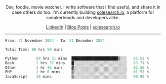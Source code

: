 <p align="center">Dev, foodie, movie watcher. I write software that I find useful, and share it in case others do too. I'm currently building <a href="https://solesearch.io">solesearch.io</a>, a platform for sneakerheads and developers alike.</p>
<p align="center">
  <a href="https://www.linkedin.com/in/peter-rauscher">LinkedIn</a>
  |
  <a href="https://dev.to/peterrauscher">Blog Posts</a>
  |
  <a href="https://solesearch.io">solesearch.io</a>
</p>
<hr/>
<!--START_SECTION:waka-->

```python
From: 21 November 2024 - To: 21 December 2024

Total Time: 68 hrs 59 mins

Python        60 hrs 31 mins  █████████████████████▒░░░   85.52 %
Bash          2 hrs 37 mins   █░░░░░░░░░░░░░░░░░░░░░░░░   03.71 %
Other         1 hr 46 mins    ▓░░░░░░░░░░░░░░░░░░░░░░░░   02.50 %
PHP           1 hr 6 mins     ▒░░░░░░░░░░░░░░░░░░░░░░░░   01.57 %
JavaScript    38 mins         ▒░░░░░░░░░░░░░░░░░░░░░░░░   00.90 %
```

<!--END_SECTION:waka-->
